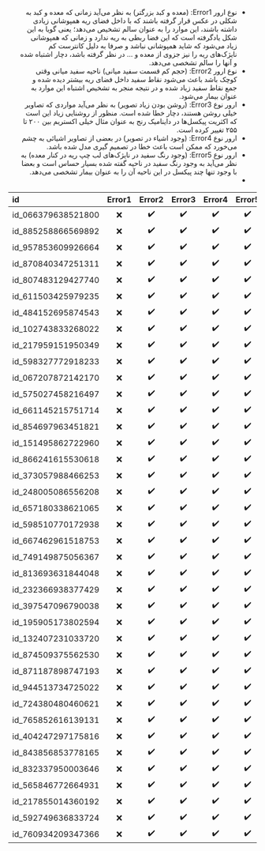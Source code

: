 
<ul style="direction:rtl">
  <li style="direction:rtl">نوع ارور Error1: (معده و کبد بزرگتر) به نظر می‌آید زمانی که معده و کبد به شکلی در عکس قرار گرفته باشند که با داخل فضای ریه همپوشانی زیادی داشته باشند، این موارد را به عنوان سالم تشخیص می‌دهد؛ یعنی گویا به این شکل یادگرفته است که این فضا ربطی به ریه ندارد و زمانی که همپوشانی زیاد می‌شود که شاید همپوشانی نباشد و صرفا به دلیل کانترست کم نایژک‌های ریه را نیز جزوی از معده و ... در نظر گرفته باشد، دچار اشتباه شده و آنها را سالم تشخصی می‌دهد.</li>
  <li style="direction:rtl">نوع ارور Error2: (حجم کم قسمت سفید میانی) ناحیه سفید میانی وقتی کوچک باشد باعث می‌شود نقاط سفید داخل فضای ریه بیشتر دیده شده و جمع نقاط سفید زیاد شده و در نتیجه منجر به تشخیص اشتباه این موارد به عنوان بیمار می‌شود.</li>
  <li style="direction:rtl">ارور نوع Error3: (روشن بودن زیاد تصویر) به نظر می‌آید مواردی که تصاویر خیلی روشن هستند، دچار خطا شده است. منظور از روشنایی زیاد این است که اکثریت پیکسل‌ها در داینامیک رنج به عنوان مثال خیلی اکستریم بین ۲۰۰ تا ۲۵۵ تغییر کرده است.</li>
  <li style="direction:rtl">ارور نوع Error4: (وجود اشیاء در تصویر) در بعضی از تصاویر اشیائی به چشم می‌خورد که ممکن است باعث خطا در تصمیم گیری مدل شده باشد.</li>
  <li style="direction:rtl">ارور نوع Error5: (وجود رنگ سفید در نایژک‌های لب چپ ریه در کنار معده) به نظر می‌آید به وجود رنگ سفید در ناحیه گفته شده بسیار حساس است و بعضا با وجود تنها چند پیکسل در این ناحیه آن را به عنوان بیمار تشخصی می‌دهد.</li>
  <li style="direction:rtl"></li>
</ul>

| id | Error1 | Error2 | Error3 | Error4 | Error5 | Comment |
| :--- | :---: | :---: | :---: | :---: | :---: | :---: |
| id_066379638521800  | :x: | :heavy_check_mark: | :heavy_check_mark: | :heavy_check_mark: | :heavy_check_mark: | - |
| id_885258866569892  | :x: | :heavy_check_mark: | :heavy_check_mark: | :heavy_check_mark: | :heavy_check_mark: | - |
| id_957853609926664  | :x: | :heavy_check_mark: | :heavy_check_mark: | :heavy_check_mark: | :heavy_check_mark: | - |
| id_870840347251311  | :x: | :heavy_check_mark: | :heavy_check_mark: | :heavy_check_mark: | :heavy_check_mark: | - |
| id_807483129427740  | :x: | :heavy_check_mark: | :heavy_check_mark: | :heavy_check_mark: | :heavy_check_mark: | - |
| id_611503425979235  | :x: | :heavy_check_mark: | :heavy_check_mark: | :heavy_check_mark: | :heavy_check_mark: | - |
| id_484152695874543  | :x: | :heavy_check_mark: | :heavy_check_mark: | :heavy_check_mark: | :heavy_check_mark: | - |
| id_102743833268022  | :x: | :heavy_check_mark: | :heavy_check_mark: | :heavy_check_mark: | :heavy_check_mark: | - |
| id_217959151950349  | :x: | :heavy_check_mark: | :heavy_check_mark: | :heavy_check_mark: | :heavy_check_mark: | - |
| id_598327772918233  | :x: | :heavy_check_mark: | :heavy_check_mark: | :heavy_check_mark: | :heavy_check_mark: | - |
| id_067207872142170  | :x: | :heavy_check_mark: | :heavy_check_mark: | :heavy_check_mark: | :heavy_check_mark: | - |
| id_575027458216497  | :x: | :heavy_check_mark: | :heavy_check_mark: | :heavy_check_mark: | :heavy_check_mark: | - |
| id_661145215751714  | :x: | :heavy_check_mark: | :heavy_check_mark: | :heavy_check_mark: | :heavy_check_mark: | - |
| id_854697963451821  | :x: | :heavy_check_mark: | :heavy_check_mark: | :heavy_check_mark: | :heavy_check_mark: | - |
| id_151495862722960  | :x: | :heavy_check_mark: | :heavy_check_mark: | :heavy_check_mark: | :heavy_check_mark: | - |
| id_866241615530618  | :x: | :heavy_check_mark: | :heavy_check_mark: | :heavy_check_mark: | :heavy_check_mark: | - |
| id_373057988466253  | :x: | :heavy_check_mark: | :heavy_check_mark: | :heavy_check_mark: | :heavy_check_mark: | - |
| id_248005086556208  | :x: | :heavy_check_mark: | :heavy_check_mark: | :heavy_check_mark: | :heavy_check_mark: | - |
| id_657180338621065  | :x: | :heavy_check_mark: | :heavy_check_mark: | :heavy_check_mark: | :heavy_check_mark: | - |
| id_598510770172938  | :x: | :heavy_check_mark: | :heavy_check_mark: | :heavy_check_mark: | :heavy_check_mark: | - |
| id_667462961518753  | :x: | :heavy_check_mark: | :heavy_check_mark: | :heavy_check_mark: | :heavy_check_mark: | - |
| id_749149875056367  | :x: | :heavy_check_mark: | :heavy_check_mark: | :heavy_check_mark: | :heavy_check_mark: | - |
| id_813693631844048  | :x: | :heavy_check_mark: | :heavy_check_mark: | :heavy_check_mark: | :heavy_check_mark: | - |
| id_232366938377429  | :x: | :heavy_check_mark: | :heavy_check_mark: | :heavy_check_mark: | :heavy_check_mark: | - |
| id_397547096790038  | :x: | :heavy_check_mark: | :heavy_check_mark: | :heavy_check_mark: | :heavy_check_mark: | - |
| id_195905173802594  | :x: | :heavy_check_mark: | :heavy_check_mark: | :heavy_check_mark: | :heavy_check_mark: | - |
| id_132407231033720  | :x: | :heavy_check_mark: | :heavy_check_mark: | :heavy_check_mark: | :heavy_check_mark: | - |
| id_874509375562530  | :x: | :heavy_check_mark: | :heavy_check_mark: | :heavy_check_mark: | :heavy_check_mark: | - |
| id_871187898747193  | :x: | :heavy_check_mark: | :heavy_check_mark: | :heavy_check_mark: | :heavy_check_mark: | - |
| id_944513734725022  | :x: | :heavy_check_mark: | :heavy_check_mark: | :heavy_check_mark: | :heavy_check_mark: | - |
| id_724380480460621  | :x: | :heavy_check_mark: | :heavy_check_mark: | :heavy_check_mark: | :heavy_check_mark: | - |
| id_765852616139131  | :x: | :heavy_check_mark: | :heavy_check_mark: | :heavy_check_mark: | :heavy_check_mark: | - |
| id_404247297175816  | :x: | :heavy_check_mark: | :heavy_check_mark: | :heavy_check_mark: | :heavy_check_mark: | - |
| id_843856853778165  | :x: | :heavy_check_mark: | :heavy_check_mark: | :heavy_check_mark: | :heavy_check_mark: | - |
| id_832337950003646  | :x: | :heavy_check_mark: | :heavy_check_mark: | :heavy_check_mark: | :heavy_check_mark: | - |
| id_565846772664931  | :x: | :heavy_check_mark: | :heavy_check_mark: | :heavy_check_mark: | :heavy_check_mark: | - |
| id_217855014360192  | :x: | :heavy_check_mark: | :heavy_check_mark: | :heavy_check_mark: | :heavy_check_mark: | - |
| id_592749636833724  | :x: | :heavy_check_mark: | :heavy_check_mark: | :heavy_check_mark: | :heavy_check_mark: | - |
| id_760934209347366  | :x: | :heavy_check_mark: | :heavy_check_mark: | :heavy_check_mark: | :heavy_check_mark: | - |

